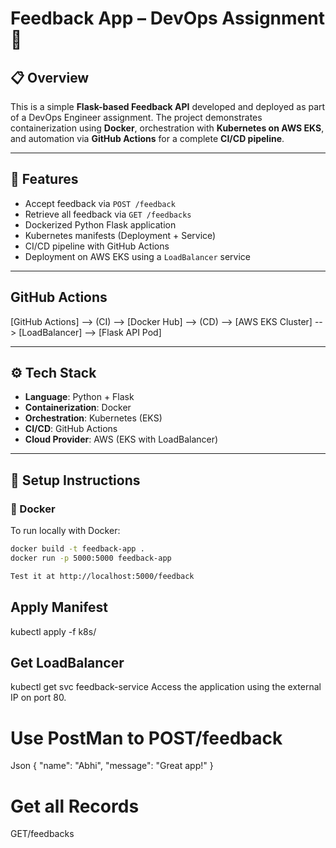 # Feedback App – DevOps Assignment 🚀

## 📋 Overview

This is a simple **Flask-based Feedback API** developed and deployed as part of a DevOps Engineer assignment. The project demonstrates containerization using **Docker**, orchestration with **Kubernetes on AWS EKS**, and automation via **GitHub Actions** for a complete **CI/CD pipeline**.

---

## 🧠 Features

- Accept feedback via `POST /feedback`
- Retrieve all feedback via `GET /feedbacks`
- Dockerized Python Flask application
- Kubernetes manifests (Deployment + Service)
- CI/CD pipeline with GitHub Actions
- Deployment on AWS EKS using a `LoadBalancer` service

---
## GitHub Actions

[GitHub Actions] --> (CI) --> [Docker Hub] --> (CD) --> [AWS EKS Cluster] --> [LoadBalancer] --> [Flask API Pod]


---

## ⚙️ Tech Stack

- **Language**: Python + Flask
- **Containerization**: Docker
- **Orchestration**: Kubernetes (EKS)
- **CI/CD**: GitHub Actions
- **Cloud Provider**: AWS (EKS with LoadBalancer)

---

## 🔧 Setup Instructions

### 🐳 Docker

To run locally with Docker:

```bash
docker build -t feedback-app .
docker run -p 5000:5000 feedback-app

Test it at http://localhost:5000/feedback
```

## Apply Manifest

kubectl apply -f k8s/

## Get LoadBalancer

kubectl get svc feedback-service
Access the application using the external IP on port 80.

# Use PostMan to POST/feedback
  Json
{
  "name": "Abhi",
  "message": "Great app!"
}

# Get all Records
GET/feedbacks

